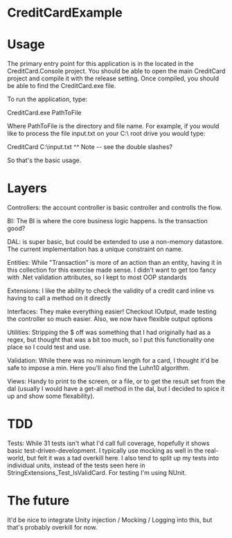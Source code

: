 # CreditCardExample

Usage
==============

The primary entry point for this application is in the located in the CreditCard.Console project. You should be able to open the main CreditCard project and compile it with the release setting. Once compiled, you should be able to find the CreditCard.exe file.

To run the application, type:

   CreditCard.exe PathToFile

Where PathToFile is the directory and file name. For example, if you would like to process the file input.txt on your C:\ root drive you would type:

  CreditCard C:\\input.txt 
  ^^
  Note -- see the double slashes? 

So that's the basic usage.

Layers
===================

Controllers: the account controller is basic controller and controlls the flow. 

BI: The BI is where the core business logic happens. Is the transaction good?

DAL: is super basic, but could be extended to use a non-memory datastore. The current implementation has a unique constraint on name.

Entities: While "Transaction" is more of an action than an entity, having it in this collection for this exercise made sense. I didn't want to get too fancy with .Net validation attributes, so I kept to most OOP standards

Extensions: I like the ability to check the validity of a credit card inline vs having to call a method on it directly

Interfaces: They make everything easier! Checkout IOutput, made testing the controller so much easier. Also, we now have flexible output options

Utilities: Stripping the $ off was something that I had originally had as a regex, but thought that was a bit too much, so I put this functionality one place so I could test and use.

Validation: While there was no minimum length for a card, I thought it'd be safe to impose a min. Here you'll also find the Luhn10 algorithm. 

Views: Handy to print to the screen, or a file, or to get the result set from the dal (usually I would have a get-all method in the dal, but I decided to spice it up and show some flexability).


TDD
===========
Tests: While 31 tests isn't what I'd call full coverage, hopefully it shows basic test-driven-development. I typically use mocking as well in the real-world, but felt it was a tad overkill here. I also tend to split up my tests into individual units, instead of the tests seen here in StringExtensions_Test_IsValidCard. For testing I'm using NUnit.


The future
===========
It'd be nice to integrate Unity injection / Mocking / Logging into this, but that's probably overkill for now.